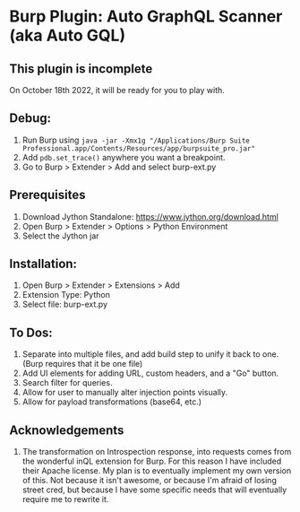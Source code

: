 # Burp Plugin: Auto GraphQL Scanner (aka Auto GQL)

## This plugin is incomplete
On October 18th 2022, it will be ready for you to play with.

## Debug:
1. Run Burp using `java -jar -Xmx1g "/Applications/Burp Suite Professional.app/Contents/Resources/app/burpsuite_pro.jar"`
2. Add `pdb.set_trace()` anywhere you want a breakpoint.
3. Go to Burp > Extender > Add and select burp-ext.py

## Prerequisites
1. Download Jython Standalone: https://www.jython.org/download.html
2. Open Burp > Extender > Options > Python Environment
3. Select the Jython jar

## Installation:
1. Open Burp > Extender > Extensions > Add
2. Extension Type: Python
3. Select file: burp-ext.py

## To Dos:
1. Separate into multiple files, and add build step to unify it back to one. (Burp requires that it be one file)
2. Add UI elements for adding URL, custom headers, and a "Go" button.
3. Search filter for queries.
5. Allow for user to manually alter injection points visually.
6. Allow for payload transformations (base64, etc.)

## Acknowledgements
1. The transformation on Introspection response, into requests comes from the wonderful inQL extension for Burp. For this reason I have included their Apache license. My plan is to eventually implement my own version of this. Not because it isn't awesome, or because I'm afraid of losing street cred, but because I have some specific needs that will eventually require me to rewrite it.
